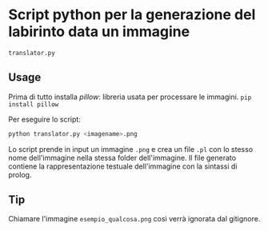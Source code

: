 # Script python per la generazione del labirinto data un immagine
`translator.py`

## Usage

Prima di tutto installa *pillow*: libreria usata per processare le immagini.
`pip install pillow`

Per eseguire lo script: 
``` bash
python translator.py <imagename>.png
```
Lo script prende in input un immagine `.png` e crea un file `.pl` con lo stesso nome dell'immagine nella stessa folder dell'immagine. Il file generato contiene la rappresentazione testuale dell'immagine con la sintassi di prolog.

## Tip
Chiamare l'immagine `esempio_qualcosa.png` così verrà ignorata dal gitignore.